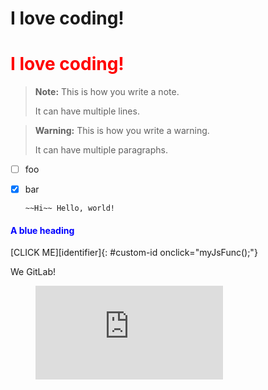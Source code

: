 <style>
.blue {
  color: blue;
  background-color: lightblue;
}
.bold {
  font-weight: bold;
}
</style>

# I love coding!

<h1 style="color: red;">I love coding!</h1>

> **Note:** This is how you write a note.
>
> It can have multiple lines.

> **Warning:** This is how you write a warning.
>
> It can have multiple paragraphs.

- [ ] foo
- [x] bar

      ~~Hi~~ Hello, world!

<h4 style="color:blue;">A blue heading</h4>

[CLICK ME][identifier]{: #custom-id onclick="myJsFunc();"}

<script type="text/javascript">
  function myJsFunc() {
  var answer = confirm ("Please click on OK to continue.")
  if (answer)
  window.location="#";
  }
</script>

We <i class="fas fa-heart" aria-hidden="true" style="color:#c7254e"></i> GitLab!

<figure class="video_container">
  <iframe src="https://www.youtube.com/embed/NoFLJLJ7abE" frameborder="0" allowfullscreen="true"> </iframe>
</figure>
